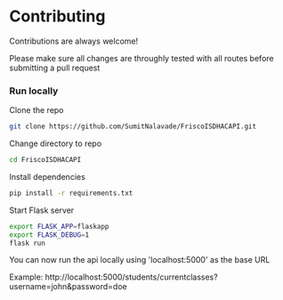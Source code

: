 # Contributing

Contributions are always welcome!

Please make sure all changes are throughly tested with all routes before submitting a pull request

### Run locally

Clone the repo
```bash
git clone https://github.com/SumitNalavade/FriscoISDHACAPI.git
```

Change directory to repo
```bash
cd FriscoISDHACAPI
```

Install dependencies
```bash
pip install -r requirements.txt
```

Start Flask server
```bash
export FLASK_APP=flaskapp
export FLASK_DEBUG=1
flask run
```

You can now run the api locally using 'localhost:5000' as the base URL

Example:
http://localhost:5000/students/currentclasses?username=john&password=doe